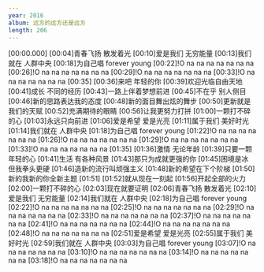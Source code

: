```yaml
---
year: 2016
album: 远方的远方还是远方
length: 206
---
```

[00:00.000]
[00:04]青春飞扬 散发着光
[00:10]爱是我们 无穷能量
[00:13]我们就在 人群中央
[00:18]为自己唱 forever young
[00:22]!O na na na na na na na
[00:26]!O na na na na na na na
[00:29]!O na na na na na na na
[00:33]!O na na na na na na na
[00:35]
[00:36]来吧 年轻的你
[00:39]欢迎光临自由天地
[00:41]成长 不同的经历
[00:43]一路上伴着梦想前进
[00:45]不在乎 别人侧目
[00:46]新的思路表达我的态度
[00:48]新的面目舞出炫的舞步
[00:50]更新就是我们的天赋
[00:52]充满期待的眼睛
[00:56]让我更努力打拼
[01:00]一颗打不碎的心
[01:03]永远只向前进
[01:06]爱是希望 爱是光亮
[01:11]属于我们 美好时光
[01:14]我们就在 人群中央
[01:18]为自己唱 forever young
[01:22]!O na na na na na na na
[01:26]!O na na na na na na na
[01:29]!O na na na na na na na
[01:33]!O na na na na na na na
[01:35]
[01:36]激情 无论年龄
[01:39]只要一颗年轻的心
[01:41]生活 有各种风景
[01:43]那只为成就更强的你
[01:45]困境是冰 但我拳头更硬
[01:46]造新的流行叫顽强主义
[01:48]新的希望在下个阶梯
[01:50]新的我新的你全新主题
[01:51]
[01:52]就从现在一刻起
[01:56]开起全部的火力
[02:00]一颗打不碎的心
[02:03]现在就要证明
[02:06]青春飞扬 散发着光
[02:10]爱是我们 无穷能量
[02:14]我们就在 人群中央
[02:18]为自己唱 forever young
[02:22]!O na na na na na na na
[02:25]!O na na na na na na na
[02:29]!O na na na na na na na
[02:33]!O na na na na na na na
[02:37]!O na na na na na na na
[02:41]!O na na na na na na na
[02:44]!O na na na na na na na
[02:48]!O na na na na na na na
[02:51]爱是希望 爱是光亮
[02:55]属于我们 美好时光
[02:59]我们就在 人群中央
[03:03]为自己唱 forever young
[03:07]!O na na na na na na na
[03:10]!O na na na na na na na
[03:14]!O na na na na na na na
[03:18]!O na na na na na na na
